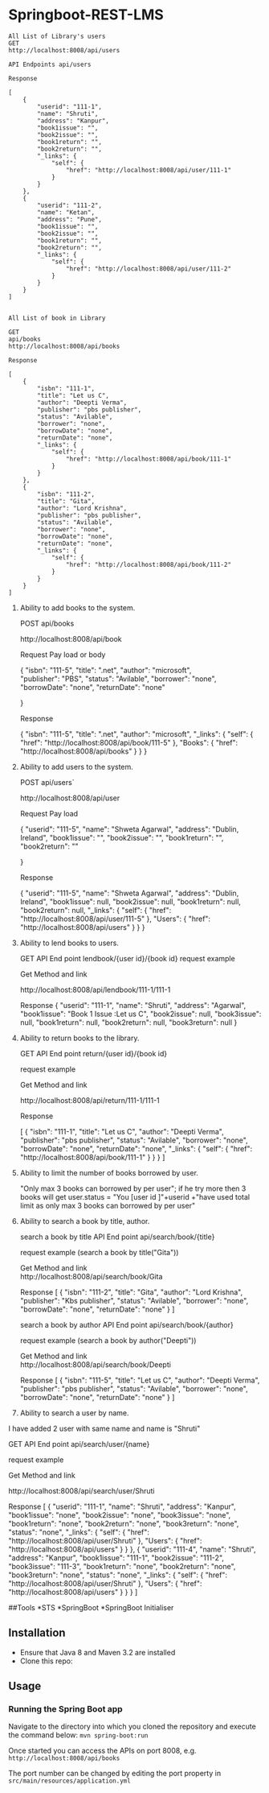 # Springboot-REST-LMS

	All List of Library's users
	GET
	http://localhost:8008/api/users
	
	API Endpoints api/users
	
	Response
	
	[
	    {
	        "userid": "111-1",
	        "name": "Shruti",
	        "address": "Kanpur",
	        "book1issue": "",
	        "book2issue": "",
	        "book1return": "",
	        "book2return": "",
	        "_links": {
	            "self": {
	                "href": "http://localhost:8008/api/user/111-1"
	            }
	        }
	    },
	    {
	        "userid": "111-2",
	        "name": "Ketan",
	        "address": "Pune",
	        "book1issue": "",
	        "book2issue": "",
	        "book1return": "",
	        "book2return": "",
	        "_links": {
	            "self": {
	                "href": "http://localhost:8008/api/user/111-2"
	            }
	        }
	    }
	]
	
	
	All List of book in Library
	
	GET
	api/books
	http://localhost:8008/api/books
	
	Response
	
	[
	    {
	        "isbn": "111-1",
	        "title": "Let us C",
	        "author": "Deepti Verma",
	        "publisher": "pbs publisher",
	        "status": "Avilable",
	        "borrower": "none",
	        "borrowDate": "none",
	        "returnDate": "none",
	        "_links": {
	            "self": {
	                "href": "http://localhost:8008/api/book/111-1"
	            }
	        }
	    },
	    {
	        "isbn": "111-2",
	        "title": "Gita",
	        "author": "Lord Krishna",
	        "publisher": "pbs publisher",
	        "status": "Avilable",
	        "borrower": "none",
	        "borrowDate": "none",
	        "returnDate": "none",
	        "_links": {
	            "self": {
	                "href": "http://localhost:8008/api/book/111-2"
	            }
	        }
	    }
	]





1) Ability to add books to the system.

	POST
	api/books
	
	http://localhost:8008/api/book
	
	Request Pay load or body
	
	{
		"isbn": "111-5",
	 	"title": ".net",
	 	"author": "microsoft", 	
	 	"publisher": "PBS",
	 	"status": "Avilable",
	 	"borrower": "none",
	 	"borrowDate": "none",
	 	"returnDate": "none"
	        
	}
	
	Response 
	
	{
	    "isbn": "111-5",
	    "title": ".net",
	    "author": "microsoft",
	    "_links": {
	        "self": {
	            "href": "http://localhost:8008/api/book/111-5"
	        },
	        "Books": {
	            "href": "http://localhost:8008/api/books"
	        }
	    }
	}



2) Ability to add users to the system.

	POST
	api/users`

	http://localhost:8008/api/user
	
	Request Pay load
	
	{
		"userid": "111-5",
		"name": "Shweta Agarwal",
	    "address": "Dublin, Ireland",
	    "book1issue": "",
	    "book2issue": "",
	    "book1return": "",
	    "book2return": ""
	    
	}
	
	Response
	
	{
	    "userid": "111-5",
	    "name": "Shweta Agarwal",
	    "address": "Dublin, Ireland",
	    "book1issue": null,
	    "book2issue": null,
	    "book1return": null,
	    "book2return": null,
	    "_links": {
	        "self": {
	            "href": "http://localhost:8008/api/user/111-5"
	        },
	        "Users": {
	            "href": "http://localhost:8008/api/users"
	        }
	     }
	}

3) Ability to lend books to users.

	GET
	API End point lendbook/{user id}/{book id}
	request example 
	
	Get Method and link 
	
	http://localhost:8008/api/lendbook/111-1/111-1
	
	Response
	{
	    "userid": "111-1",
	    "name": "Shruti",
	    "address": "Agarwal",
	    "book1issue": "Book 1 Issue :Let us C",
	    "book2issue": null,
	    "book3issue": null,
	    "book1return": null,
	    "book2return": null,
	    "book3return": null
	}


4) Ability to return books to the library.

	GET
	API End point return/{user id}/{book id}
	
	request example 
	
	Get Method and link 
	
	http://localhost:8008/api/return/111-1/111-1
	
	Response
	
	[
	    {
	        "isbn": "111-1",
	        "title": "Let us C",
	        "author": "Deepti Verma",
	        "publisher": "pbs publisher",
	        "status": "Avilable",
	        "borrower": "none",
	        "borrowDate": "none",
	        "returnDate": "none",
	        "_links": {
	            "self": {
	                "href": "http://localhost:8008/api/book/111-1"
	            }
	        }
	    }
	]




5) Ability to limit the number of books borrowed by user.

	"Only max 3  books can borrowed by per user";
	if he try more then 3 books will get user.status = "You [user id ]"+userid +"have used total limit as only max 3  books can borrowed 	by per user"


6) Ability to search a book by title, author.

	search a book by title
	API End point api/search/book/{title}
	
	request example (search a book by title("Gita"))

	Get Method and link 	
	http://localhost:8008/api/search/book/Gita
	
	Response
	[
    {
        "isbn": "111-2",
        "title": "Gita",
        "author": "Lord Krishna",
        "publisher": "Kbs publisher",
        "status": "Avilable",
        "borrower": "none",
        "borrowDate": "none",
        "returnDate": "none"
    }
]
	


	search a book by author
	API End point api/search/book/{author}
	
	request example (search a book by author("Deepti"))

	Get Method and link 	
	http://localhost:8008/api/search/book/Deepti
	
	Response
	[
    {
        "isbn": "111-5",
        "title": "Let us C",
        "author": "Deepti Verma",
        "publisher": "pbs publisher",
        "status": "Avilable",
        "borrower": "none",
        "borrowDate": "none",
        "returnDate": "none"
    }
   ]



7) Ability to search a user by name.

I have added 2 user with same name and name is  "Shruti"


GET
API End point api/search/user/{name}

request example 

Get Method and link  

http://localhost:8008/api/search/user/Shruti

Response
[
    {
        "userid": "111-1",
        "name": "Shruti",
        "address": "Kanpur",
        "book1issue": "none",
        "book2issue": "none",
        "book3issue": "none",
        "book1return": "none",
        "book2return": "none",
        "book3return": "none",
        "status": "none",
        "_links": {
            "self": {
                "href": "http://localhost:8008/api/user/Shruti"
            },
            "Users": {
                "href": "http://localhost:8008/api/users"
            }
        }
    },
    {
        "userid": "111-4",
        "name": "Shruti",
        "address": "Kanpur",
        "book1issue": "111-1",
        "book2issue": "111-2",
        "book3issue": "111-3",
        "book1return": "none",
        "book2return": "none",
        "book3return": "none",
        "status": "none",
        "_links": {
            "self": {
                "href": "http://localhost:8008/api/user/Shruti"
            },
            "Users": {
                "href": "http://localhost:8008/api/users"
            }
        }
    }
]

##Tools
	*STS
	*SpringBoot
	*SpringBoot Initialiser

## Installation
* Ensure that Java 8 and Maven 3.2 are installed
* Clone this repo:
    

## Usage
### Running the Spring Boot app
Navigate to the directory into which you cloned the repository and execute the command below:
`mvn spring-boot:run`

Once started you can access the APIs on port 8008, e.g.
`http://localhost:8008/api/books`

The port number can be changed by editing the port property in `src/main/resources/application.yml`

